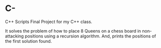 # C-
C++ Scripts
Final Project for my C++ class.

It solves the problem of how to place 8 Queens on a chess board in non-attacking positions using a recursion algorithm. And, prints the positions 
of the first solution found.

